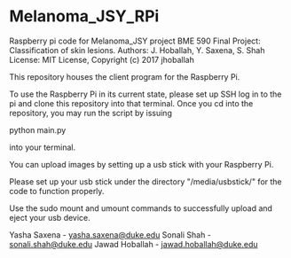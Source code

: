 # Melanoma_JSY_RPi
Raspberry pi code for Melanoma_JSY project
BME 590 Final Project: Classification of skin lesions. Authors: J. Hoballah, Y. Saxena, S. Shah License: MIT License, Copyright (c) 2017 jhoballah

This repository houses the client program for the Raspberry Pi.

To use the Raspberry Pi in its current state, please set up SSH log in to the pi and clone this repository into that terminal. Once you cd into the repository, you may run the script by issuing

python main.py

into your terminal. 

You can upload images by setting up a usb stick with your Raspberry Pi.

Please set up your usb stick under the directory "/media/usbstick/" for the code to function properly. 

Use the sudo mount and umount commands to successfully upload and eject your usb device. 



Yasha Saxena - yasha.saxena@duke.edu
Sonali Shah - sonali.shah@duke.edu
Jawad Hoballah - jawad.hoballah@duke.edu

